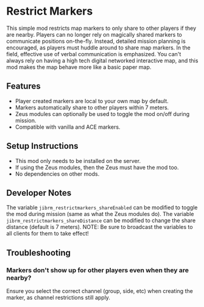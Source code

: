 # Restrict Markers

This simple mod restricts map markers to only share to other players if they are nearby. Players can no longer rely on magically shared markers to communicate positions on-the-fly. Instead, detailed mission planning is encouraged, as players must huddle around to share map markers. In the field, effective use of verbal communication is emphasized. You can't always rely on having a high tech digital networked interactive map, and this mod makes the map behave more like a basic paper map.

## Features

- Player created markers are local to your own map by default.
- Markers automatically share to other players within 7 meters.
- Zeus modules can optionally be used to toggle the mod on/off during mission.
- Compatible with vanilla and ACE markers.

## Setup Instructions

- This mod only needs to be installed on the server.
- If using the Zeus modules, then the Zeus must have the mod too.
- No dependencies on other mods.

## Developer Notes

The variable `jibrm_restrictmarkers_shareEnabled` can be modified to toggle the mod during mission (same as what the Zeus modules do). The variable `jibrm_restrictmarkers_shareDistance` can be modified to change the share distance (default is 7 meters). NOTE: Be sure to broadcast the variables to all clients for them to take effect!

## Troubleshooting

### Markers don't show up for other players even when they are nearby?

Ensure you select the correct channel (group, side, etc) when creating the marker, as channel restrictions still apply.
